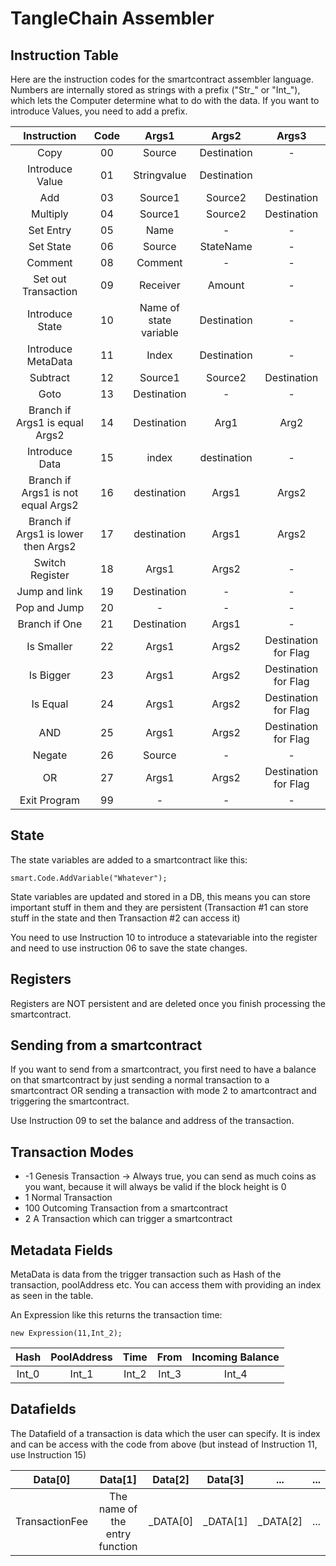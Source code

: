 # TangleChain Assembler

## Instruction Table

Here are the instruction codes for the smartcontract assembler language. 
Numbers are internally stored as strings with a prefix ("Str_" or "Int_"), 
which lets the Computer determine what to do with the data. If you want to introduce Values, you need to add a prefix.


| Instruction  | Code | Args1  | Args2 | Args3 |
| :-------: | :-------: | :-------: | :-------: | :-------: |
| Copy  | 00  | Source | Destination | - |
| Introduce Value | 01  | Stringvalue | Destination |  |
| Add | 03 | Source1 | Source2 | Destination |
| Multiply | 04 | Source1 | Source2 | Destination |
| Set Entry | 05 | Name | - | - |
| Set State | 06 | Source | StateName | - |
| Comment | 08 | Comment | - | - |
| Set out Transaction | 09 | Receiver | Amount | - |
| Introduce State  | 10 | Name of state variable | Destination | - |
| Introduce MetaData  | 11 | Index | Destination | - |
| Subtract | 12 | Source1 | Source2 | Destination |
| Goto | 13 | Destination | - | - |
| Branch if Args1 is equal  Args2 | 14 | Destination | Arg1 | Arg2 |
| Introduce Data | 15 | index | destination | - |
| Branch if Args1 is not equal Args2 | 16 | destination | Args1 | Args2 |
| Branch if Args1 is lower then Args2 | 17 | destination | Args1 | Args2 |
| Switch Register | 18 | Args1 | Args2 | - |
| Jump and link | 19 | Destination | - | - |
| Pop and Jump | 20 | - | - | - |
| Branch if One | 21 | Destination | Args1 | - |
| Is Smaller | 22 | Args1 | Args2 | Destination for Flag |
| Is Bigger | 23 | Args1 | Args2 | Destination for Flag |
| Is Equal | 24 | Args1 | Args2 | Destination for Flag |
| AND | 25 | Args1 | Args2 | Destination for Flag |
| Negate | 26 | Source | - | - |
| OR | 27 | Args1 | Args2 | Destination for Flag |
| Exit Program | 99 | - | - | - |

## State

The state variables are added to a smartcontract like this:

    smart.Code.AddVariable("Whatever");

State variables are updated and stored in a DB, this means you can store important stuff in them and they are persistent (Transaction #1 can store stuff in the state and then Transaction #2 can access it)

You need to use Instruction 10 to introduce a statevariable into the register and need to use instruction 06 to save the state changes.

## Registers

Registers are NOT persistent and are deleted once you finish processing the smartcontract.

## Sending from a smartcontract

If you want to send from a smartcontract, you first need to have a balance on that smartcontract by just 
sending a normal transaction to a smartcontract OR sending a transaction with mode 2 to amartcontract and triggering the smartcontract.

Use Instruction 09 to set the balance and address of the transaction.

## Transaction Modes

* -1 Genesis Transaction -> Always true, you can send as much coins as you want, because it will always be valid if the block height is 0
* 1 Normal Transaction
* 100 Outcoming Transaction from a smartcontract
* 2 A Transaction which can trigger a smartcontract

## Metadata Fields

MetaData is data from the trigger transaction such as Hash of the transaction, poolAddress etc. You can access them with providing an index as seen in the table.

An Expression like this returns the transaction time:


    new Expression(11,Int_2);


| Hash | PoolAddress | Time | From | Incoming Balance |
| :-------: | :-------: | :-------: | :-------: | :-------: |
| Int_0 | Int_1 | Int_2 | Int_3 | Int_4 |

## Datafields

The Datafield of a transaction is data which the user can specify. It is index and can be access with the code from above (but instead of Instruction 11, use Instruction 15)

| Data[0] | Data[1] | Data[2] | Data[3] | ... | ... | 
| :-------: | :-------: | :-------: | :-------: | :-------: | :-------: |
| TransactionFee | The name of the entry function | _DATA[0] | _DATA[1] | _DATA[2] | ... |